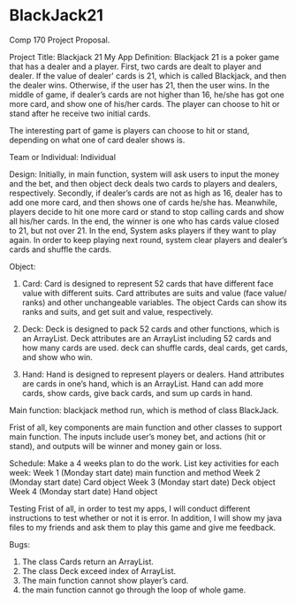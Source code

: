 # BlackJack21
Comp 170 Project Proposal.

Project Title: Blackjack 21
My App Definition:
Blackjack 21 is a poker game that has a dealer and a player. First, two cards are dealt to player and dealer. If the value of dealer' cards is 21, which is called Blackjack, and then the dealer wins. Otherwise, if the user has 21, then the user wins. In the middle of game, if dealer’s cards are not higher than 16, he/she has got one more card, and show one of his/her cards. The player can choose to hit or stand after he receive two initial cards.

The interesting part of game is players can choose to hit or stand, depending on what one of card dealer shows is.

Team or Individual:
Individual 

Design:
Initially, in main function, system will ask users to input the money and the bet, and then object deck deals two cards to players and dealers, respectively. Secondly, if dealer’s cards are not as high as 16, dealer has to add one more card, and then shows one of cards he/she has. Meanwhile, players decide to hit one more card or stand to stop calling cards and show all his/her cards. In the end, the winner is one who has cards value closed to 21, but not over 21. In the end, System asks players if they want to play again. In order to keep playing next round, system clear players and dealer’s cards and shuffle the cards.

Object:
1.	Card:  Card is designed to represent 52 cards that have different face value with different suits. 
Card attributes are suits and value (face value/ ranks) and other unchangeable variables. The object Cards can show its ranks and suits, and get suit and value, respectively. 

2.	Deck: Deck is designed to pack 52 cards and other functions, which is an ArrayList. 
Deck attributes are an ArrayList including 52 cards and how many cards are used. deck can shuffle cards, deal cards, get cards, and show who win.

3.	Hand:  Hand is designed to represent players or dealers. 
Hand attributes are cards in one’s hand, which is an ArrayList. Hand can add more cards, show cards, give back cards, and sum up cards in hand.
 

Main function: blackjack method run, which is method of class BlackJack.

Frist of all, key components are main function and other classes to support main function.
The inputs include user’s money bet, and actions (hit or stand), and outputs will be winner and money gain or loss.

Schedule:
Make a 4 weeks plan to do the work. List key activities for each week:
Week 1 (Monday start date) main function and method
Week 2 (Monday start date) Card object
Week 3 (Monday start date) Deck object
Week 4 (Monday start date) Hand object

Testing
Frist of all, in order to test my apps, I will conduct different instructions to test whether or not it is error. In addition, I will show my java files to my friends and ask them to play this game and give me feedback.

Bugs:
1. The class Cards return an ArrayList.
2. The class Deck exceed index of ArrayList.
3. The main function cannot show player’s card.
4. the main function cannot go through the loop of whole game.
